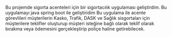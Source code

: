 Bu projemde sigorta acenteleri için bir sigortacılık uygulaması geliştirdim.
Bu uygulamayı java spring boot ile geliştiridim
Bu uygulama ile acente görevlileri müşterilerin Kasko, Trafik, DASK ve Sağlık sisgortaları için müşterilere teklifler oluşturup müşteri isteğine bağlı olarak teklif olarak bırakma veya ödemesini gerçekleştirip poliçe haline getirebilecek.
